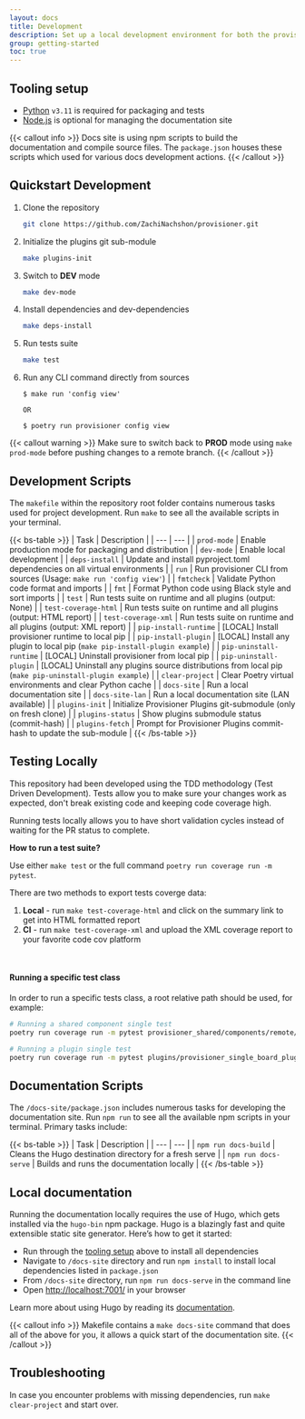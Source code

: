 ```yaml
---
layout: docs
title: Development
description: Set up a local development environment for both the provisioner runtime and its plugins
group: getting-started
toc: true
---
```


## Tooling setup

- [Python](https://www.python.org/) `v3.11` is required for packaging and tests
- [Node.js](https://nodejs.org/en/download/) is optional for managing the documentation site

{{< callout info >}}
Docs site is using npm scripts to build the documentation and compile source files. The `package.json` houses these scripts which used for various docs development actions.
{{< /callout >}}

## Quickstart Development

1. Clone the repository

   ```bash
   git clone https://github.com/ZachiNachshon/provisioner.git
   ```

1. Initialize the plugins git sub-module

   ```bash
   make plugins-init
   ```

1. Switch to **DEV** mode

   ```bash
   make dev-mode
   ```

1. Install dependencies and dev-dependencies

   ```bash
   make deps-install
   ```

1. Run tests suite

   ```bash
   make test
   ```

1. Run any CLI command directly from sources

   ```text
   $ make run 'config view'

   OR

   $ poetry run provisioner config view
   ```

{{< callout warning >}}
Make sure to switch back to **PROD** mode using `make prod-mode` before pushing changes to a remote branch.
{{< /callout >}}

## Development Scripts

The `makefile` within the repository root folder contains numerous tasks used for project development. Run `make` to see all the available scripts in your terminal.

{{< bs-table >}}
| Task | Description |
| --- | --- |
| `prod-mode` | Enable production mode for packaging and distribution |
| `dev-mode` | Enable local development |
| `deps-install` | Update and install pyproject.toml dependencies on all virtual environments |
| `run` | Run provisioner CLI from sources (Usage: `make run 'config view'`) |
| `fmtcheck` | Validate Python code format and imports |
| `fmt` | Format Python code using Black style and sort imports |
| `test` | Run tests suite on runtime and all plugins (output: None) |
| `test-coverage-html` | Run tests suite on runtime and all plugins (output: HTML report) |
| `test-coverage-xml` | Run tests suite on runtime and all plugins (output: XML report) |
| `pip-install-runtime` | [LOCAL] Install provisioner runtime to local pip |
| `pip-install-plugin` | [LOCAL] Install any plugin to local pip (`make pip-install-plugin example`) |
| `pip-uninstall-runtime` | [LOCAL] Uninstall provisioner from local pip |
| `pip-uninstall-plugin` | [LOCAL] Uninstall any plugins source distributions from local pip (`make pip-uninstall-plugin example`) |
| `clear-project` | Clear Poetry virtual environments and clear Python cache |
| `docs-site` | Run a local documentation site |
| `docs-site-lan` | Run a local documentation site (LAN available) |
| `plugins-init` | Initialize Provisioner Plugins git-submodule (only on fresh clone) |
| `plugins-status` | Show plugins submodule status (commit-hash) |
| `plugins-fetch` | Prompt for Provisioner Plugins commit-hash to update the sub-module |
{{< /bs-table >}}

## Testing Locally

This repository had been developed using the TDD methodology (Test Driven Development). Tests allow you to make sure your changes work as expected, don't break existing code and keeping code coverage high.

Running tests locally allows you to have short validation cycles instead of waiting for the PR status to complete.

**How to run a test suite?**

Use either `make test` or the full command `poetry run coverage run -m pytest`.

There are two methods to export tests coverge data:

1. **Local** - run `make test-coverage-html` and click on the summary link to get into HTML formatted report
1. **CI** - run `make test-coverage-xml` and upload the XML coverage report to your favorite code cov platform

<br>

#### Running a specific test class

In order to run a specific tests class, a root relative path should be used, for example:

```bash
# Running a shared component single test
poetry run coverage run -m pytest provisioner_shared/components/remote/remote_connector_test.py

# Running a plugin single test
poetry run coverage run -m pytest plugins/provisioner_single_board_plugin/provisioner_single_board_plugin/src/config/domain/config_test.py
```

## Documentation Scripts

The `/docs-site/package.json` includes numerous tasks for developing the documentation site. Run `npm run` to see all the available npm scripts in your terminal. Primary tasks include:

{{< bs-table >}}
| Task | Description |
| --- | --- |
| `npm run docs-build` | Cleans the Hugo destination directory for a fresh serve |
| `npm run docs-serve` | Builds and runs the documentation locally |
{{< /bs-table >}}

## Local documentation 

Running the documentation locally requires the use of Hugo, which gets installed via the `hugo-bin` npm package. Hugo is a blazingly fast and quite extensible static site generator. Here’s how to get it started:

- Run through the [tooling setup](#tooling-setup) above to install all dependencies
- Navigate to `/docs-site` directory and run `npm install` to install local dependencies listed in `package.json`
- From `/docs-site` directory, run `npm run docs-serve` in the command line
- Open [http://localhost:7001/](http://localhost:7001/) in your browser

Learn more about using Hugo by reading its [documentation](https://gohugo.io/documentation/).

{{< callout info >}}
Makefile contains a `make docs-site` command that does all of the above for you, it allows a quick start of the documentation site.
{{< /callout >}}

## Troubleshooting

In case you encounter problems with missing dependencies, run `make clear-project` and start over.
